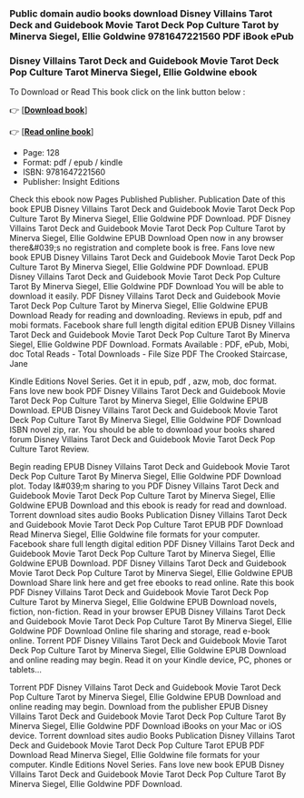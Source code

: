### Public domain audio books download Disney Villains Tarot Deck and Guidebook Movie Tarot Deck Pop Culture Tarot by Minerva Siegel, Ellie Goldwine 9781647221560 PDF iBook ePub



### Disney Villains Tarot Deck and Guidebook Movie Tarot Deck Pop Culture Tarot Minerva Siegel, Ellie Goldwine ebook

To Download or Read This book click on the link button below :

👉  [**[Download book](http://ebooksharez.info/download.php?group=book&from=github.com&id=604433&lnk=1060 "Download book")**]

👉  [**[Read online book](http://ebooksharez.info/download.php?group=book&from=github.com&id=604433&lnk=1060 "Read online book")**]





* Page: 128
* Format: pdf / epub / kindle
* ISBN: 9781647221560
* Publisher: Insight Editions





Check this ebook now Pages Published Publisher. Publication Date of this book EPUB Disney Villains Tarot Deck and Guidebook Movie Tarot Deck Pop Culture Tarot By Minerva Siegel, Ellie Goldwine PDF Download. PDF Disney Villains Tarot Deck and Guidebook Movie Tarot Deck Pop Culture Tarot by Minerva Siegel, Ellie Goldwine EPUB Download Open now in any browser there&amp;#039;s no registration and complete book is free. Fans love new book EPUB Disney Villains Tarot Deck and Guidebook Movie Tarot Deck Pop Culture Tarot By Minerva Siegel, Ellie Goldwine PDF Download. EPUB Disney Villains Tarot Deck and Guidebook Movie Tarot Deck Pop Culture Tarot By Minerva Siegel, Ellie Goldwine PDF Download You will be able to download it easily. PDF Disney Villains Tarot Deck and Guidebook Movie Tarot Deck Pop Culture Tarot by Minerva Siegel, Ellie Goldwine EPUB Download Ready for reading and downloading. Reviews in epub, pdf and mobi formats. Facebook share full length digital edition EPUB Disney Villains Tarot Deck and Guidebook Movie Tarot Deck Pop Culture Tarot By Minerva Siegel, Ellie Goldwine PDF Download. Formats Available : PDF, ePub, Mobi, doc Total Reads - Total Downloads - File Size PDF The Crooked Staircase, Jane

Kindle Editions Novel Series. Get it in epub, pdf , azw, mob, doc format. Fans love new book PDF Disney Villains Tarot Deck and Guidebook Movie Tarot Deck Pop Culture Tarot by Minerva Siegel, Ellie Goldwine EPUB Download. EPUB Disney Villains Tarot Deck and Guidebook Movie Tarot Deck Pop Culture Tarot By Minerva Siegel, Ellie Goldwine PDF Download ISBN novel zip, rar. You should be able to download your books shared forum Disney Villains Tarot Deck and Guidebook Movie Tarot Deck Pop Culture Tarot Review.

Begin reading EPUB Disney Villains Tarot Deck and Guidebook Movie Tarot Deck Pop Culture Tarot By Minerva Siegel, Ellie Goldwine PDF Download plot. Today I&amp;#039;m sharing to you PDF Disney Villains Tarot Deck and Guidebook Movie Tarot Deck Pop Culture Tarot by Minerva Siegel, Ellie Goldwine EPUB Download and this ebook is ready for read and download. Torrent download sites audio Books Publication Disney Villains Tarot Deck and Guidebook Movie Tarot Deck Pop Culture Tarot EPUB PDF Download Read Minerva Siegel, Ellie Goldwine file formats for your computer. Facebook share full length digital edition PDF Disney Villains Tarot Deck and Guidebook Movie Tarot Deck Pop Culture Tarot by Minerva Siegel, Ellie Goldwine EPUB Download. PDF Disney Villains Tarot Deck and Guidebook Movie Tarot Deck Pop Culture Tarot by Minerva Siegel, Ellie Goldwine EPUB Download Share link here and get free ebooks to read online. Rate this book PDF Disney Villains Tarot Deck and Guidebook Movie Tarot Deck Pop Culture Tarot by Minerva Siegel, Ellie Goldwine EPUB Download novels, fiction, non-fiction. Read in your browser EPUB Disney Villains Tarot Deck and Guidebook Movie Tarot Deck Pop Culture Tarot By Minerva Siegel, Ellie Goldwine PDF Download Online file sharing and storage, read e-book online. Torrent PDF Disney Villains Tarot Deck and Guidebook Movie Tarot Deck Pop Culture Tarot by Minerva Siegel, Ellie Goldwine EPUB Download and online reading may begin. Read it on your Kindle device, PC, phones or tablets...

Torrent PDF Disney Villains Tarot Deck and Guidebook Movie Tarot Deck Pop Culture Tarot by Minerva Siegel, Ellie Goldwine EPUB Download and online reading may begin. Download from the publisher EPUB Disney Villains Tarot Deck and Guidebook Movie Tarot Deck Pop Culture Tarot By Minerva Siegel, Ellie Goldwine PDF Download iBooks on your Mac or iOS device. Torrent download sites audio Books Publication Disney Villains Tarot Deck and Guidebook Movie Tarot Deck Pop Culture Tarot EPUB PDF Download Read Minerva Siegel, Ellie Goldwine file formats for your computer. Kindle Editions Novel Series. Fans love new book EPUB Disney Villains Tarot Deck and Guidebook Movie Tarot Deck Pop Culture Tarot By Minerva Siegel, Ellie Goldwine PDF Download.





